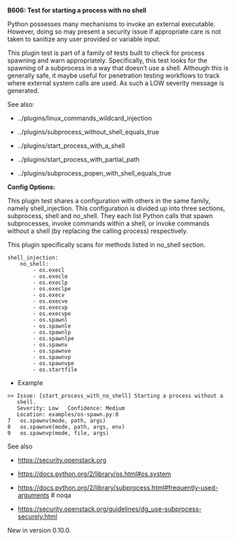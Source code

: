 **B606: Test for starting a process with no shell**

Python possesses many mechanisms to invoke an external executable.
However, doing so may present a security issue if appropriate care is
not taken to sanitize any user provided or variable input.

This plugin test is part of a family of tests built to check for process
spawning and warn appropriately. Specifically, this test looks for the
spawning of a subprocess in a way that doesn’t use a shell. Although
this is generally safe, it maybe useful for penetration testing
workflows to track where external system calls are used. As such a LOW
severity message is generated.

See also:

  - ../plugins/linux\_commands\_wildcard\_injection

  - ../plugins/subprocess\_without\_shell\_equals\_true

  - ../plugins/start\_process\_with\_a\_shell

  - ../plugins/start\_process\_with\_partial\_path

  - ../plugins/subprocess\_popen\_with\_shell\_equals\_true

**Config Options:**

This plugin test shares a configuration with others in the same family,
namely shell\_injection. This configuration is divided up into three
sections, subprocess, shell and no\_shell. They each list Python calls
that spawn subprocesses, invoke commands within a shell, or invoke
commands without a shell (by replacing the calling process)
respectively.

This plugin specifically scans for methods listed in no\_shell section.

    shell_injection:
        no_shell:
            - os.execl
            - os.execle
            - os.execlp
            - os.execlpe
            - os.execv
            - os.execve
            - os.execvp
            - os.execvpe
            - os.spawnl
            - os.spawnle
            - os.spawnlp
            - os.spawnlpe
            - os.spawnv
            - os.spawnve
            - os.spawnvp
            - os.spawnvpe
            - os.startfile

  - Example

<!-- end list -->

    >> Issue: [start_process_with_no_shell] Starting a process without a
       shell.
       Severity: Low   Confidence: Medium
       Location: examples/os-spawn.py:8
    7   os.spawnv(mode, path, args)
    8   os.spawnve(mode, path, args, env)
    9   os.spawnvp(mode, file, args)

See also

  - <https://security.openstack.org>

  - <https://docs.python.org/2/library/os.html#os.system>

  - <https://docs.python.org/2/library/subprocess.html#frequently-used-arguments>
    \# noqa

  - <https://security.openstack.org/guidelines/dg_use-subprocess-securely.html>

New in version 0.10.0.
